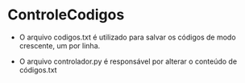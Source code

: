# ControleCodigos

- O arquivo codigos.txt é utilizado para salvar os códigos de modo crescente, um por linha.

- O arquivo controlador.py é responsável por alterar o conteúdo de códigos.txt